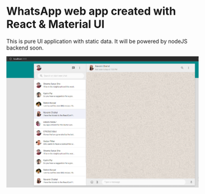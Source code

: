 # WhatsApp web app created with React & Material UI

This is pure UI application with static data. It will be powered by nodeJS backend soon.

![Alt text](/screenshots/Screenshot_1.png?raw=true)
